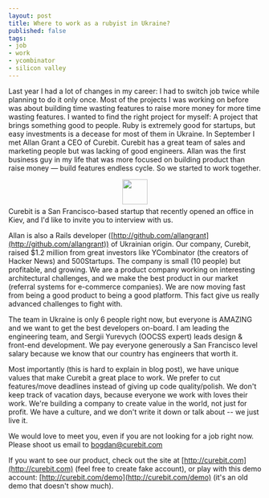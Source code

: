 ```yaml
---
layout: post
title: Where to work as a rubyist in Ukraine?
published: false
tags: 
- job
- work
- ycombinator
- silicon valley
---
```


Last year I had a lot of changes in my career: I had to switch job twice while planning to do it only once. Most of the projects I was working on before was about building time wasting features to raise more money for more time wasting features. I wanted to find the right project for myself: A project that brings something good to people.  Ruby is extremely good for startups, but easy investments is a decease for most of them in Ukraine. In September I met Allan Grant a CEO of Curebit. Curebit has a great team of sales and marketing people but was lacking of good engineers.
Allan was the first business guy in my life that was more focused on building product than raise money &mdash; build features endless cycle. So we started to work together.

<!--more-->

<img src="https://d2vzmlm7xciaqk.cloudfront.net/asset-vb3f26d3/images/curebit-logo-transparent.png" style="margin: 5px auto; display: block;height: 50px"/>
Curebit is a San Francisco-based startup that recently opened an office in Kiev, and I'd like to invite you to interview with us.


Allan is also a Rails developer ([http://github.com/allangrant](http://github.com/allangrant)) of Ukrainian origin.  Our company, Curebit, raised $1.2 million from great investors like YCombinator (the creators of Hacker News) and 500Startups.  The company is small (10 people) but profitable, and growing.  We are a product company working on interesting architectural challenges, and we make the best product in our market (referral systems for e-commerce companies). We are now moving fast from being a good product to being a good platform. This fact give us really advanced challenges to fight with.

The team in Ukraine is only 6 people right now, but everyone is AMAZING and we want to get the best developers on-board.  I am leading the engineering team, and Sergii Yurevych (OOCSS expert) leads design & front-end development. We pay everyone generously a San Francisco level salary because we know that our country has engineers that worth it.

Most importantly (this is hard to explain in blog post), we have unique values that make Curebit a great place to work.  We prefer to cut features/move deadlines instead of giving up code quality/polish.  We don't keep track of vacation days, because everyone we work with loves their work.  We're building a company to create value in the world, not just for profit.  We have a culture, and we don't write it down or talk about -- we just live it.

We would love to meet you, even if you are not looking for a job right now. Please shoot us email to [bogdan@curebit.com](mailto:bogdan@curebit.com)

If you want to see our product, check out the site at [http://curebit.com](http://curebit.com) (feel free to create fake account), or play with this demo account: [http://curebit.com/demo](http://curebit.com/demo) (it's an old demo that doesn't show much).


